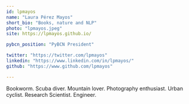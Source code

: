 ```yaml
---
id: lpmayos
name: "Laura Pérez Mayos"
short_bio: "Books, nature and NLP"
photo: "lpmayos.jpeg"
site: https://lpmayos.github.io/

pybcn_position: "PyBCN President"

twitter: "https://twitter.com/lpmayos"
linkedin: "https://www.linkedin.com/in/lpmayos/"
github: "https://www.github.com/lpmayos"

---
```


Bookworm. Scuba diver. Mountain lover. Photography enthusiast. Urban cyclist. Research Scientist. Engineer.

